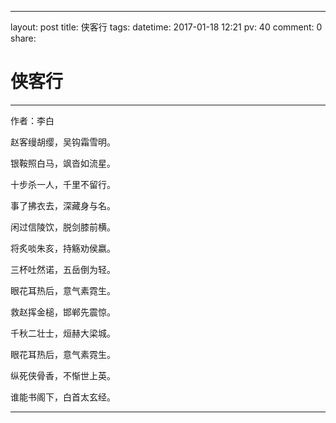 ---
layout: post
title: 侠客行
tags: 
datetime: 2017-01-18 12:21
pv: 40
comment: 0
share: 


#  侠客行

----------

作者：李白
<p>赵客缦胡缨，吴钩霜雪明。</p><p>银鞍照白马，飒沓如流星。</p><p>十步杀一人，千里不留行。</p><p>事了拂衣去，深藏身与名。</p><p>闲过信陵饮，脱剑膝前横。</p>
<p>将炙啖朱亥，持觞劝侯嬴。</p><p>三杯吐然诺，五岳倒为轻。</p><p>眼花耳热后，意气素霓生。</p><p>救赵挥金槌，邯郸先震惊。</p><p>千秋二壮士，烜赫大梁城。</p><p>眼花耳热后，意气素霓生。</p>
<p>纵死侠骨香，不惭世上英。</p><p>谁能书阁下，白首太玄经。</p>

----------


